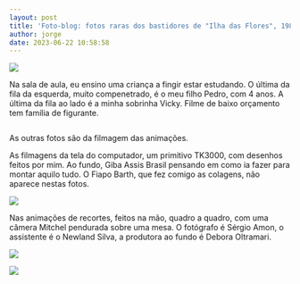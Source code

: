 ```yaml
---
layout: post
title: 'Foto-blog: fotos raras dos bastidores de "Ilha das Flores", 1989.'
author: jorge
date: 2023-06-22 10:58:58
---
```

![](/uploads/captura-de-tela-2023-06-22-às-10.56.10.png)

N﻿a sala de aula, eu ensino uma criança a fingir estar estudando. O última da fila da esquerda, muito compenetrado,  é o meu filho Pedro, com 4 anos. A última da fila ao lado é a minha sobrinha Vicky. Filme de baixo orçamento tem família de figurante.

![]()

A﻿s outras fotos são da filmagem das animações. 

A﻿s filmagens da tela do computador, um primitivo TK3000, com desenhos feitos por mim. Ao fundo, Giba Assis Brasil pensando em como ia fazer para montar aquilo tudo. O Fiapo Barth, que fez comigo as colagens, não aparece nestas fotos.

![](/uploads/captura-de-tela-2023-06-22-às-10.58.03.png)

Na﻿s animações de recortes, feitos na mão, quadro a quadro, com uma câmera Mitchel pendurada sobre uma mesa. O fotógrafo é Sérgio Amon, o assistente é o Newland Silva, a produtora ao fundo é Debora Oltramari.

![](/uploads/captura-de-tela-2023-06-22-às-10.57.36.png)

![](/uploads/captura-de-tela-2023-06-22-às-10.57.07.png)